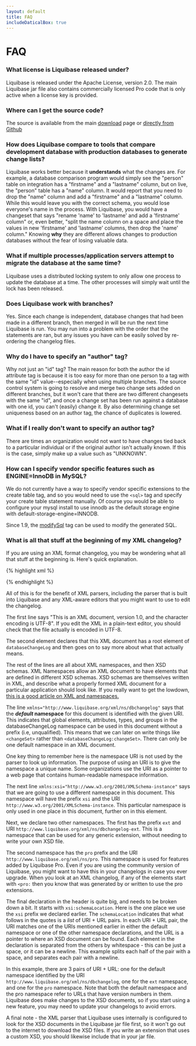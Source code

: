 ```yaml
---
layout: default
title: FAQ
includeDaticalBox: true
---
```


# FAQ #

### What license is Liquibase released under? ###
Liquibase is released under the Apache License, version 2.0. The main Liquibase jar file also contains commercially licensed Pro code that is only active when a license key is provided.

### Where can I get the source code? ###
The source is available from the main [download](download/index.html) page or [directly from Github](https://github.com/liquibase/liquibase)

### How does Liquibase compare to tools that compare development database with production databases to generate change lists? ###
Liquibase works better because it **understands** what the changes are. For example, a database comparison program would simply see the "person" table on integration has a "firstname" and a "lastname" column, but on live, the "person" table has a "name" column. It would report that you need to drop the "name" column and add a "firstname" and a "lastname" column. While this would leave you with the correct schema, you would lose everyone's name in the process. With Liquibase, you would have a changeset that says "rename 'name' to 'lastname' and add a 'firstname' column" or, even better, "split the name column on a space and place the values in new 'firstname' and 'lastname' columns, then drop the 'name' column." Knowing **why** they are different allows changes to production databases without the fear of losing valuable data.

### What if multiple processes/application servers attempt to migrate the database at the same time? ###
Liquibase uses a distributed locking system to only allow one process to update the database at a time. The other processes will simply wait until the lock has been released.

### Does Liquibase work with branches? ###
Yes. Since each change is independent, database changes that had been made in a different branch, then merged in will be run the next time Liquibase is run. You may run into a problem with the order that the statements are ran, but any issues you have can be easily solved by re-ordering the changelog files.

### Why do I have to specify an "author" tag? ###
Why not just an "id" tag? The main reason for both the author the id attribute tag is because it is too easy for more than one person to a tag with the same "id" value--especially when using multiple branches. The source control system is going to resolve and merge two change sets added on different branches, but it won't care that there are two different changesets with the same "id", and once a change set has been run against a database with one id, you can't (easily) change it. By also determining change set uniqueness based on an author tag, the chance of duplicates is lowered.

### What if I really don't want to specify an author tag? ###
There are times an organization would not want to have changes tied back to a particular individual or if the original author isn't actually known. If this is the case, simply make up a value such as "UNKNOWN".

### How can I specify vendor specific features such as ENGINE=InnoDB in MySQL? ###
We do not currently have a way to specify vendor specific extensions to the create table tag, and so you would need to use the `<sql>` tag and specify your create table statement manually. Of course you would be able to configure your mysql install to use innodb as the
default storage engine with default-storage-engine=INNODB.

Since 1.9, the [modifySql](documentation/modify_sql.html) tag can be used to modify the generated SQL.

### What is all that stuff at the beginning of my XML changelog? ###
If you are using an XML format changelog, you may be wondering what all that stuff at the beginning is. Here's quick explanation. 

{% highlight xml %}
<?xml version="1.0" encoding="UTF-8"?>
<databaseChangeLog
    xmlns="http://www.liquibase.org/xml/ns/dbchangelog"
    xmlns:xsi="http://www.w3.org/2001/XMLSchema-instance"
    xmlns:ext="http://www.liquibase.org/xml/ns/dbchangelog-ext"
    xmlns:pro="http://www.liquibase.org/xml/ns/pro"
    xsi:schemaLocation="http://www.liquibase.org/xml/ns/dbchangelog http://www.liquibase.org/xml/ns/dbchangelog/dbchangelog-3.8.xsd
        http://www.liquibase.org/xml/ns/dbchangelog-ext http://www.liquibase.org/xml/ns/dbchangelog/dbchangelog-ext.xsd
        http://www.liquibase.org/xml/ns/pro http://www.liquibase.org/xml/ns/pro/liquibase-pro-3.8.xsd ">
</databaseChangeLog>
{% endhighlight %}

All of this is for the benefit of XML parsers, including the parser that is built into Liquibase and any XML-aware editors that you might
want to use to edit the changelog. 

The first line says "This is an XML document, version 1.0, and the character encoding is UTF-8". If you edit the XML in a plain-text editor, 
you should check that the file actually is encoded in UTF-8. 

The second element declares that this XML document has a root element of `databaseChangeLog` and then goes on to say more about what that actually means.

The rest of the lines are all about XML namespaces, and then XSD schemas. XML Namespaces allow an XML document to have elements that are defined in
different XSD schemas. XSD schemas are themselves written in XML, and describe what a properly formed XML document for a particular application should
look like. If you really want to get the lowdown, [this is a good article on XML and namespaces.](https://www.w3schools.com/xml/xml_namespaces.asp)

The line `xmlns="http://www.liquibase.org/xml/ns/dbchangelog"` says that the __*default* namespace__ for this document is identified with the given URI. 
This indicates that global elements, attributes, types, and groups in the databaseChangeLog namespace can be used in this document without a prefix 
(i.e, unqualified). This means that we can later on write things like `<changeSet>` rather than `<databaseChangeLog:changeSet>`. There can only be 
one default namespace in an XML document.

One key thing to remember here is the namespace URI is not used by the parser to look up information. The purpose of using an URI is to give the namespace a unique name. 
Some organizations use the URI as a pointer to a web page that contains human-readable namespace information. 

The next line `xmlns:xsi="http://www.w3.org/2001/XMLSchema-instance"` says that we are going to use a different namespace in this document. This namespace will have the 
prefix `xsi` and the URI `http://www.w3.org/2001/XMLSchema-instance`. This particular namespace is only used in one place in this document, further on in this element. 

Next, we declare two other namespaces. The first has the prefix `ext` and URI `http://www.liquibase.org/xml/ns/dbchangelog-ext`. This is a namespace that can
be used for any generic extension, without needing to write your own XSD file.

The second namespace has the `pro` prefix and the URI `http://www.liquibase.org/xml/ns/pro`. This namespace is used for features added by Liquibase Pro. Even if you 
are using the community version of Liquibase, you might want to have this in your changelogs in case you ever upgrade. When you look at an XML changelog, if any
of the elements start with `<pro:` then you know that was generated by or written to use the pro extensions. 

The final declaration in the header is quite big, and needs to be broken down a bit. It starts with `xsi:schemaLocation`. Here is the one place we use the `xsi` prefix
we declared earlier. The `schemaLocation` indicates that what follows in the quotes is a *list* of URI + URL pairs. In each URI + URL pair, the URI matches one of the
URIs mentioned earlier in either the default namespace or one of the other namespace declarations, and the URL is a pointer to where an XSD document can be found. Each
element in the declaration is separated from the others by whitespace - this can be just a space, or it can be a newline. This example splits each half of the pair
with a space, and separates each pair with a newline.

In this example, there are 3 pairs of URI + URL: one for the default namespace identified by the URI `http://www.liquibase.org/xml/ns/dbchangelog`, one for the `ext`
namespace, and one for the `pro` namespace. Note that both the default namespace and the pro namespace refer to URLs that have version numbers in them. Liquibase does
make changes to the XSD documents, so if you start using a new feature, you may need to update your changelogs to avoid errors. 

A final note - the XML parser that Liquibase uses internally is configured to look for the XSD documents in the Liquibase jar file first, so it won't go out to the
internet to download the XSD files. If you write an extension that uses a custom XSD, you should likewise include that in your jar file.



